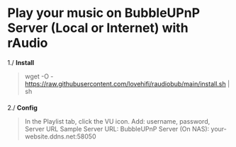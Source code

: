 
# Play your music on BubbleUPnP Server (Local or Internet) with rAudio

1./ **Install**
> wget -O - https://raw.githubusercontent.com/lovehifi/raudiobub/main/install.sh | sh 
> 
> 
> 
> 
> 
> 
####
####
2./ **Config**
> In the Playlist tab, click the VU icon.
> Add: username, password, Server URL
> Sample Server URL:
> BubbleUPnP Server (On NAS): your-website.ddns.net:58050
> 
>
>

